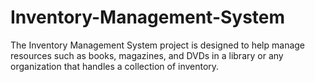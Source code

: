 # Inventory-Management-System
The Inventory Management System project is designed to help manage resources such as books, magazines, and DVDs in a library or any organization that handles a collection of inventory.
